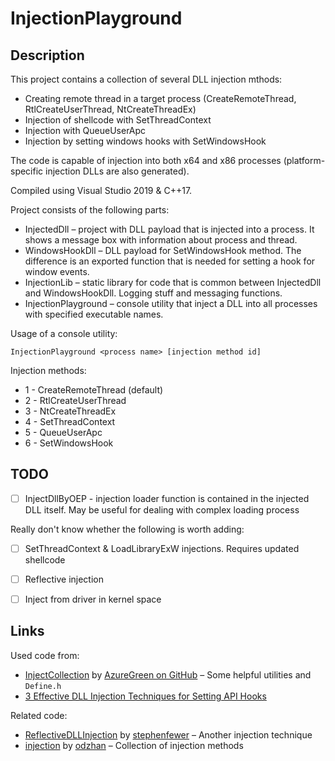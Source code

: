 # InjectionPlayground

## Description

This project contains a collection of several DLL injection mthods:
* Creating remote thread in a target process (CreateRemoteThread, RtlCreateUserThread, NtCreateThreadEx)
* Injection of shellcode with SetThreadContext
* Injection with QueueUserApc
* Injection by setting windows hooks with SetWindowsHook

The code is capable of injection into both x64 and x86 processes (platform-specific injection DLLs are also generated).

Compiled using Visual Studio 2019 & C++17.

Project consists of the following parts:
* InjectedDll &ndash; project with DLL payload that is injected into a process. It shows a message box with information about process and thread.
* WindowsHookDll &ndash; DLL payload for SetWindowsHook method. The difference is an exported function that is needed for setting a hook for window events.
* InjectionLib &ndash; static library for code that is common between InjectedDll and WindowsHookDll. Logging stuff and messaging functions.
* InjectionPlayground &ndash; console utility that inject a DLL into all processes with specified executable names.

Usage of a console utility:

```
InjectionPlayground <process name> [injection method id]
```

Injection methods:
* 1 - CreateRemoteThread (default)
* 2 - RtlCreateUserThread
* 3 - NtCreateThreadEx
* 4 - SetThreadContext
* 5 - QueueUserApc
* 6 - SetWindowsHook


## TODO

* [ ] InjectDllByOEP - injection loader function is contained in the injected DLL itself. May be useful for dealing with complex loading process

Really don't know whether the following is worth adding:
* [ ] SetThreadContext & LoadLibraryExW injections. Requires updated shellcode
* [ ] Reflective injection
* [ ] Inject from driver in kernel space


## Links

Used code from:
* [InjectCollection](https://github.com/AzureGreen/InjectCollection/) by [AzureGreen on GitHub](https://github.com/AzureGreen) &ndash; Some helpful utilities and `Define.h`
* [3 Effective DLL Injection Techniques for Setting API Hooks](https://www.apriorit.com/dev-blog/679-windows-dll-injection-for-api-hooks)

Related code:
* [ReflectiveDLLInjection](https://github.com/stephenfewer/ReflectiveDLLInjection) by [stephenfewer](https://github.com/stephenfewer) &ndash; Another injection technique
* [injection](https://github.com/odzhan/injection) by [odzhan](https://github.com/odzhan/injection) &ndash; Collection of injection methods
